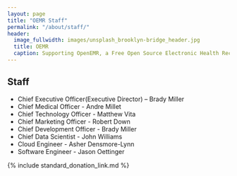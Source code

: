 ```yaml
---
layout: page
title: "OEMR Staff"
permalink: "/about/staff/"
header:
  image_fullwidth: images/unsplash_brooklyn-bridge_header.jpg
  title: OEMR
  caption: Supporting OpenEMR, a Free Open Source Electronic Health Record
---
```


## Staff
* Chief Executive Officer(Executive Director) – Brady Miller
* Chief Medical Officer - Andre Millet
* Chief Technology Officer - Matthew Vita
* Chief Marketing Officer - Robert Down
* Chief Development Officer - Brady Miller
* Chief Data Scientist - John Williams
* Cloud Engineer - Asher Densmore-Lynn
* Software Engineer - Jason Oettinger

{% include standard_donation_link.md %}


